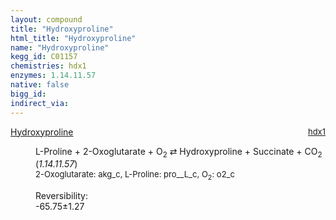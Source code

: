```yaml
---
layout: compound
title: "Hydroxyproline"
html_title: "Hydroxyproline"
name: "Hydroxyproline"
kegg_id: C01157
chemistries: hdx1
enzymes: 1.14.11.57
native: false
bigg_id:
indirect_via:
---
```

<dl><dt class='rs-product'><a href='{{ site.url }}{{ site.baseurl }}/compounds/C01157' class='link-dark' data-bs-toggle='tooltip' data-bs-html='true' data-bs-title='KEGG: C01157'>Hydroxyproline</a><span style='float: right; max-width: 40%'><a href='{{ site.url }}{{ site.baseurl }}/chemistries/hdx1' class='link-dark opacity-50' style='font-size: small; word-wrap: anywhere;'>hdx1</a></span></dt><dd><p>L-Proline + 2-Oxoglutarate + O<sub>2</sub> &#8644; Hydroxyproline + Succinate + CO<sub>2</sub> (<i>1.14.11.57</i>)<br /><span style='font-size: small;'><span data-bs-toggle='tooltip' data-bs-html='true' data-bs-title='KEGG: C00026'>2-Oxoglutarate</span>: akg_c, <span data-bs-toggle='tooltip' data-bs-html='true' data-bs-title='KEGG: C00148'>L-Proline</span>: pro__L_c, <span data-bs-toggle='tooltip' data-bs-html='true' data-bs-title='KEGG: C00007'>O<sub>2</sub></span>: o2_c</span><br /><div class="reversibility_info">Reversibility: <div class="progress" style="flex-direction: row-reverse;"><div class="progress-bar bg-success" role="progressbar" style="width: 657.49%" aria-valuenow="-65.74898142417257" aria-valuemin="0" aria-valuemax="10"></div></div><span>-65.75&plusmn;1.27</span><div class="progress"><div class="progress-bar bg-danger" role="progressbar" style="width: 0%" aria-valuenow="-65.74898142417257" aria-valuemin="0" aria-valuemax="10"></div></div></div></p><dl></dl></dd></dl>